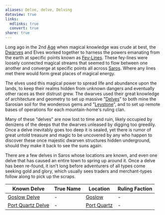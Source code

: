 ```yaml
---
aliases: Delve, delve, Delving
dataview: true
links:
  mdlinks: true
  convert: true
share: true
---
```


Long ago in the 2nd [Age](../../History_&%20Lore/Ages_of_Saros.md) when magical knowledge was crude at best, the [Dwarves](../../Factions_&%20Clans/Dwarven%20Clans/Dwarven_Clans.md) and Elves worked together to harness the powers emanating from the earth at specific points known as [Fey-Lines](../../History_&%20Lore/Legends/Fey-Lines.md). These fey-lines were loosely connected magical streams that seemed to flow between one another and converge at specific points all across [Saros](../../History_&%20Lore/A_Brief_Saros_History.md). Where any lines met there would form great places of magical energy.

The elves used this magical power to spread life and abundance upon the lands, to keep their realms hidden from unknown dangers and eventually other races as their distrust grew. The dwarves used their great knowledge of architecture and geometry to set up massive "[Delves](Delves.md)" to both mine the Sarosian soil for the wonderous gems and "[Leystone](../../History_&%20Lore/Legends/Leystone.md)", and to set up remote bases of operations for each mountain-home's ruling clan.

Many of these "delves" are now lost to time and ruin, likely occupied by denizens of the deeps that the dwarves unleased by digging too greedily. Once a delve inevitably goes too deep it is sealed, yet there is rumor of great untold treasure and magic to be uncovered by any who happen to discover these once majestic dwarven structures hidden underground, should they make it back to see the suns again.

There are a few delves in Saros whose locations are known, and even one delve that has caused an entire town to spring up around it. Once a delve has been re-found, it isn't long before adventurers of all types come seeking gold and glory, which usually sees traders and merchant-types follow along to pick up the scraps.

| Known Delve                                                         | True Name | Location                                                                    | Ruling Faction |
| ------------------------------------------------------------------- | --------- | --------------------------------------------------------------------------- | -------------- |
| [Goslow Delve](./Goslow_Delve.md)           | \-        | [Goslow](../Cities%20&%20Towns/Goslow/Goslow.md)                | \-             |
| [Port Quartz Delve](./Port_Quartz_Delve.md) | \-        | [Port Quartz](../Cities%20&%20Towns/Port%20Quartz/Port_Quartz.md) | \-             |

